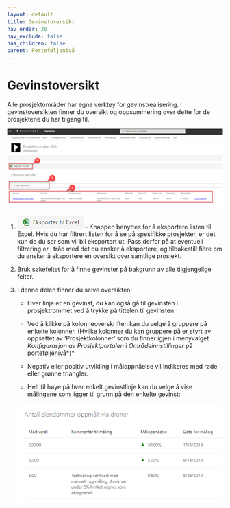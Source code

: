 ```yaml
---
layout: default
title: Gevinstoversikt
nav_order: 30
nav_exclude: false
has_children: false
parent: Porteføljenivå
---
```


# Gevinstoversikt

Alle prosjektområder har egne verktøy for gevinstrealisering. I
gevinstoversikten finner du oversikt og oppsummering over dette for de prosjektene du har tilgang til.

![](./media/image27.png)

1. ![](./media/image28.png) - Knappen benyttes for å eksportere listen til Excel. Hvis du har filtrert listen for å se på spesifikke prosjekter, er det kun de du ser som vil bli eksportert ut. Pass derfor på at eventuell filtrering er i tråd med det du ønsker å eksportere, og tilbakestill filtre om du ønsker å eksportere en oversikt over samtlige prosjekt.

2. Bruk søkefeltet for å finne gevinster på bakgrunn av alle    tilgjengelige felter.

3. I denne delen finner du selve oversikten:
    
    - Hver linje er en gevinst, du kan også gå til gevinsten i prosjektrommet ved å trykke på tittelen til gevinsten.
    
    - Ved å klikke på kolonneoverskriften kan du velge å gruppere på enkelte kolonner. (Hvilke kolonner du kan gruppere på er styrt av oppsettet av ‘Prosjektkolonner’ som du finner igjen i
    menyvalget *Konfigurasjon av Prosjektportalen* i *Områdeinnstillinger* på porteføljenivå*)*
    
    - Negativ eller positiv utvikling i måloppnåelse vil indikeres med røde eller grønne triangler.
    
    - Helt til høye på hver enkelt gevinstlinje kan du velge å vise
    målingene som ligger til grunn på den enkelte gevinst:
    
    ![](./media/image29.png)
